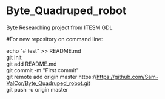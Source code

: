 # Byte_Quadruped_robot
Byte Researching project from ITESM GDL

#For new repository on command line:

echo "# test" >> README.md 
<br />
git init   <br />
git add README.md  <br />
git commit -m "First commit"  <br /> 
git remote add origin master https://https://github.com/Sam-ValCor/Byte_Quadruped_robot.git  <br />
git push -u origin master  <br />
